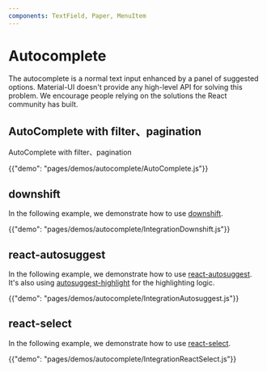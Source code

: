 ```yaml
---
components: TextField, Paper, MenuItem
---
```

# Autocomplete

The autocomplete is a normal text input enhanced by a panel of suggested options.
Material-UI doesn't provide any high-level API for solving this problem.
We encourage people relying on the solutions the React community has built.
## AutoComplete with filter、pagination

AutoComplete with filter、pagination

{{"demo": "pages/demos/autocomplete/AutoComplete.js"}}
## downshift

In the following example, we demonstrate how to use [downshift](https://github.com/paypal/downshift).

{{"demo": "pages/demos/autocomplete/IntegrationDownshift.js"}}

## react-autosuggest

In the following example, we demonstrate how to use [react-autosuggest](https://github.com/moroshko/react-autosuggest).
It's also using [autosuggest-highlight](https://www.npmjs.com/package/autosuggest-highlight) for the highlighting logic.

{{"demo": "pages/demos/autocomplete/IntegrationAutosuggest.js"}}

## react-select

In the following example, we demonstrate how to use [react-select](https://github.com/JedWatson/react-select).

{{"demo": "pages/demos/autocomplete/IntegrationReactSelect.js"}}
